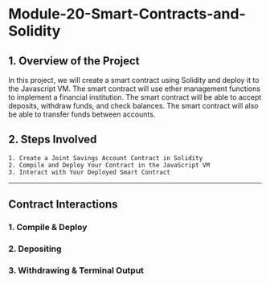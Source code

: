 # Module-20-Smart-Contracts-and-Solidity



## 1. Overview of the Project

In this project, we will create a smart contract using Solidity and deploy it to the Javascript VM. The smart contract will use ether management functions to implement a financial institution. The smart contract will be able to accept deposits, withdraw funds, and check balances. The smart contract will also be able to transfer funds between accounts.

## 2. Steps Involved

    1. Create a Joint Savings Account Contract in Solidity
    2. Compile and Deploy Your Contract in the JavaScript VM
    3. Interact with Your Deployed Smart Contract

---

## Contract Interactions

### 1. Compile & Deploy


### 2. Depositing



### 3. Withdrawing & Terminal Output



